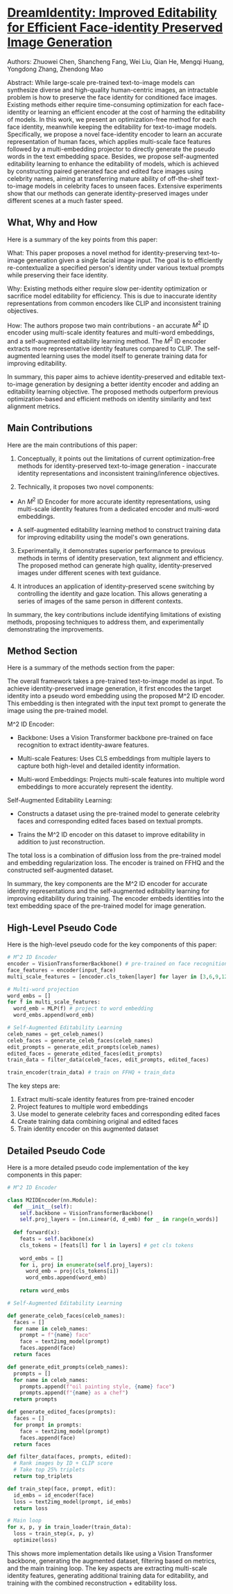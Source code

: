 # [DreamIdentity: Improved Editability for Efficient Face-identity Preserved Image Generation](https://arxiv.org/abs/2307.00300)

Authors: Zhuowei Chen, Shancheng Fang, Wei Liu, Qian He, Mengqi Huang, Yongdong Zhang, Zhendong Mao

Abstract: While large-scale pre-trained text-to-image models can synthesize diverse and high-quality human-centric images, an intractable problem is how to preserve the face identity for conditioned face images. Existing methods either require time-consuming optimization for each face-identity or learning an efficient encoder at the cost of harming the editability of models. In this work, we present an optimization-free method for each face identity, meanwhile keeping the editability for text-to-image models. Specifically, we propose a novel face-identity encoder to learn an accurate representation of human faces, which applies multi-scale face features followed by a multi-embedding projector to directly generate the pseudo words in the text embedding space. Besides, we propose self-augmented editability learning to enhance the editability of models, which is achieved by constructing paired generated face and edited face images using celebrity names, aiming at transferring mature ability of off-the-shelf text-to-image models in celebrity faces to unseen faces. Extensive experiments show that our methods can generate identity-preserved images under different scenes at a much faster speed.

## What, Why and How

 Here is a summary of the key points from this paper:

What: This paper proposes a novel method for identity-preserving text-to-image generation given a single facial image input. The goal is to efficiently re-contextualize a specified person's identity under various textual prompts while preserving their face identity.

Why: Existing methods either require slow per-identity optimization or sacrifice model editability for efficiency. This is due to inaccurate identity representations from common encoders like CLIP and inconsistent training objectives. 

How: The authors propose two main contributions - an accurate $M^2$ ID encoder using multi-scale identity features and multi-word embeddings, and a self-augmented editability learning method. The $M^2$ ID encoder extracts more representative identity features compared to CLIP. The self-augmented learning uses the model itself to generate training data for improving editability.

In summary, this paper aims to achieve identity-preserved and editable text-to-image generation by designing a better identity encoder and adding an editability learning objective. The proposed methods outperform previous optimization-based and efficient methods on identity similarity and text alignment metrics.

## Main Contributions

 Here are the main contributions of this paper:

1. Conceptually, it points out the limitations of current optimization-free methods for identity-preserved text-to-image generation - inaccurate identity representations and inconsistent training/inference objectives. 

2. Technically, it proposes two novel components:

- An $M^2$ ID Encoder for more accurate identity representations, using multi-scale identity features from a dedicated encoder and multi-word embeddings.

- A self-augmented editability learning method to construct training data for improving editability using the model's own generations.

3. Experimentally, it demonstrates superior performance to previous methods in terms of identity preservation, text alignment and efficiency. The proposed method can generate high quality, identity-preserved images under different scenes with text guidance.

4. It introduces an application of identity-preserved scene switching by controlling the identity and gaze location. This allows generating a series of images of the same person in different contexts.

In summary, the key contributions include identifying limitations of existing methods, proposing techniques to address them, and experimentally demonstrating the improvements.

## Method Section

 Here is a summary of the methods section from the paper:

The overall framework takes a pre-trained text-to-image model as input. To achieve identity-preserved image generation, it first encodes the target identity into a pseudo word embedding using the proposed M^2 ID encoder. This embedding is then integrated with the input text prompt to generate the image using the pre-trained model.

M^2 ID Encoder:
- Backbone: Uses a Vision Transformer backbone pre-trained on face recognition to extract identity-aware features. 

- Multi-scale Features: Uses CLS embeddings from multiple layers to capture both high-level and detailed identity information.

- Multi-word Embeddings: Projects multi-scale features into multiple word embeddings to more accurately represent the identity.

Self-Augmented Editability Learning:
- Constructs a dataset using the pre-trained model to generate celebrity faces and corresponding edited faces based on textual prompts. 

- Trains the M^2 ID encoder on this dataset to improve editability in addition to just reconstruction.

The total loss is a combination of diffusion loss from the pre-trained model and embedding regularization loss. The encoder is trained on FFHQ and the constructed self-augmented dataset.

In summary, the key components are the M^2 ID encoder for accurate identity representations and the self-augmented editability learning for improving editability during training. The encoder embeds identities into the text embedding space of the pre-trained model for image generation.

## High-Level Pseudo Code

 Here is the high-level pseudo code for the key components of this paper:

```python
# M^2 ID Encoder
encoder = VisionTransformerBackbone() # pre-trained on face recognition
face_features = encoder(input_face)
multi_scale_features = [encoder.cls_token[layer] for layer in [3,6,9,12,-1]] 

# Multi-word projection
word_embs = []
for f in multi_scale_features:
  word_emb = MLP(f) # project to word embedding
  word_embs.append(word_emb) 

# Self-Augmented Editability Learning
celeb_names = get_celeb_names()
celeb_faces = generate_celeb_faces(celeb_names) 
edit_prompts = generate_edit_prompts(celeb_names)
edited_faces = generate_edited_faces(edit_prompts)
train_data = filter_data(celeb_faces, edit_prompts, edited_faces)

train_encoder(train_data) # train on FFHQ + train_data
```

The key steps are:
1. Extract multi-scale identity features from pre-trained encoder
2. Project features to multiple word embeddings
3. Use model to generate celebrity faces and corresponding edited faces
4. Create training data combining original and edited faces
5. Train identity encoder on this augmented dataset

## Detailed Pseudo Code

 Here is a more detailed pseudo code implementation of the key components in this paper:

```python
# M^2 ID Encoder

class M2IDEncoder(nn.Module):
  def __init__(self):
    self.backbone = VisionTransformerBackbone() 
    self.proj_layers = [nn.Linear(d, d_emb) for _ in range(n_words)]
  
  def forward(x):
    feats = self.backbone(x)
    cls_tokens = [feats[l] for l in layers] # get cls tokens
    
    word_embs = []
    for i, proj in enumerate(self.proj_layers):
      word_emb = proj(cls_tokens[i])
      word_embs.append(word_emb)
    
    return word_embs

# Self-Augmented Editability Learning

def generate_celeb_faces(celeb_names):
  faces = []
  for name in celeb_names:
    prompt = f"{name} face" 
    face = text2img_model(prompt)
    faces.append(face)
  return faces

def generate_edit_prompts(celeb_names):
  prompts = []
  for name in celeb_names:
    prompts.append(f"oil painting style, {name} face") 
    prompts.append(f"{name} as a chef")
  return prompts

def generate_edited_faces(prompts):
  faces = []
  for prompt in prompts:
    face = text2img_model(prompt)
    faces.append(face)
  return faces

def filter_data(faces, prompts, edited):
  # Rank images by ID + CLIP score
  # Take top 25% triplets
  return top_triplets

def train_step(face, prompt, edit):
  id_embs = id_encoder(face) 
  loss = text2img_model(prompt, id_embs)
  return loss

# Main loop
for x, p, y in train_loader(train_data):
  loss = train_step(x, p, y)
  optimize(loss) 
```

This shows more implementation details like using a Vision Transformer backbone, generating the augmented dataset, filtering based on metrics, and the main training loop. The key aspects are extracting multi-scale identity features, generating additional training data for editability, and training with the combined reconstruction + editability loss.

